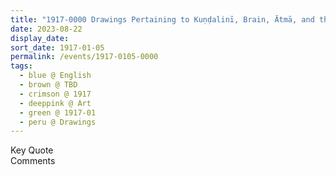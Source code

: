```yaml
---
title: "1917-0000 Drawings Pertaining to Kuṇḍalinī, Brain, Ātmā, and the Formations of Left and Right Channels and Auṃ"
date: 2023-08-22
display_date: 
sort_date: 1917-01-05
permalink: /events/1917-0105-0000
tags:
  - blue @ English
  - brown @ TBD  
  - crimson @ 1917
  - deeppink @ Art
  - green @ 1917-01
  - peru @ Drawings
---
```


<wave-list>
  <list-title color="green" width="75">Key Quote</list-title>
  <list-item color="BlanchedAlmond"  width="200"></list-item>
  <list-item color="Lavender"></list-item>
  <list-item color="BlanchedAlmond"></list-item>
</wave-list>

<br>

<wave-list>
  <list-title color="green" width="75">Comments</list-title>
  <list-item color="BlanchedAlmond"  width="200"></list-item>
  <list-item color="Lavender"></list-item>
  <list-item color="BlanchedAlmond"></list-item>
</wave-list>